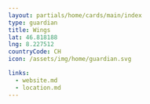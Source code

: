 ```yaml
---
layout: partials/home/cards/main/index
type: guardian
title: Wings
lat: 46.818188
lng: 8.227512
countryCode: CH
icon: /assets/img/home/guardian.svg

links:
  - website.md
  - location.md
---
```

